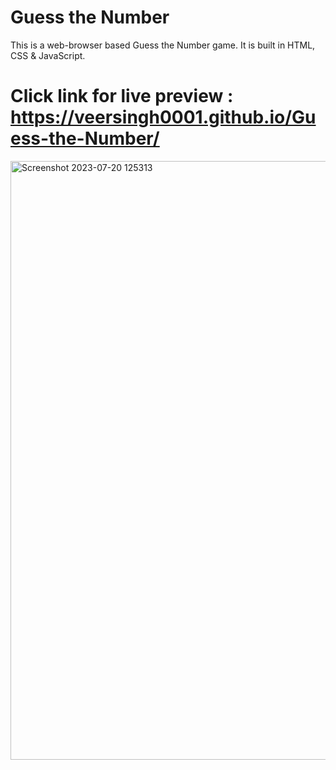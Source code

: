 # Guess the Number
 This is a web-browser based Guess the Number game. It is built in HTML, CSS & JavaScript.  

# Click link for live preview : https://veersingh0001.github.io/Guess-the-Number/

<img width="958" alt="Screenshot 2023-07-20 125313" src="https://github.com/VeerSingh0001/Guess-the-Number/assets/115876530/e0ff29f0-6ab3-4da0-8f59-46e7c3650471">

